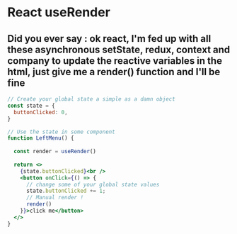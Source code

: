 # React useRender

## Did you ever say : ok react, I'm fed up with all these asynchronous setState, redux, context and company to update the reactive variables in the html, just give me a render() function and I'll be fine

```jsx
// Create your global state a simple as a damn object
const state = {
  buttonClicked: 0,
}

// Use the state in some component
function LeftMenu() {
  
  const render = useRender()
  
  return <>
    {state.buttonClicked}<br />
    <button onClick={() => {
      // change some of your global state values
      state.buttonClicked += 1;
      // Manual render !
      render()
    }}>click me</button>
  </>
}

```